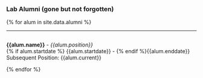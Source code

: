 
### Lab Alumni (gone but not forgotten)


{% for alum in site.data.alumni %}
<hr>
<div id = "{{alum.name}}" style="padding-top: 60px; margin-top: -60px;">
<p><strong>{{alum.name}}</strong> - <em>{{alum.position}}</em><br>
{% if alum.startdate %} {{alum.startdate}} - {% endif %}{{alum.enddate}} <br>
Subsequent Position: {{alum.current}}</p>
</div> {% endfor %}

<!-- <br>
## [Undergrad Interns](https://education.scripps.edu/undergraduate/) -->

<!-- 
{% for sep in site.data.sep %}
<hr>
<div id = "{{sep.name}}" style="padding-top: 60px; margin-top: -60px;">
<p><strong>{{sep.name}}</strong><br>
{% if sep.startdate %} {{sep.startdate}} - {% endif %}{{sep.enddate}} <br>
{% if sep.current %}
Subsequent Position: {{sep.current}}<br>
{% endif %}
</p>
</div> {% endfor %}

<br>
## [High School Interns](https://education.scripps.edu/k-12-outreach/)


{% for visitors in site.data.visitors %}
<hr>
<div id = "{{visitors.name}}" style="padding-top: 60px; margin-top: -60px;">
<p><strong>{{visitors.name}}</strong><br>
{% if visitors.startdate %} {{visitors.startdate}} - {% endif %}{{visitors.enddate}} <br>
{% if visitors.current %}
Subsequent Position: {{visitors.current}}<br>
{% endif %}
</p> -->
<!-- </div> {% endfor %} -->
